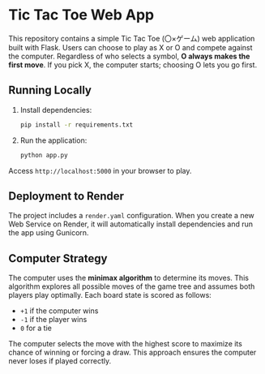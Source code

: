 # Tic Tac Toe Web App

This repository contains a simple Tic Tac Toe (〇×ゲーム) web application built with Flask. Users can choose to play as X or O and compete against the computer. Regardless of who selects a symbol, **O always makes the first move**. If you pick X, the computer starts; choosing O lets you go first.

## Running Locally

1. Install dependencies:
   ```bash
   pip install -r requirements.txt
   ```
2. Run the application:
   ```bash
   python app.py
   ```

Access `http://localhost:5000` in your browser to play.

## Deployment to Render

The project includes a `render.yaml` configuration. When you create a new Web Service on Render, it will automatically install dependencies and run the app using Gunicorn.

## Computer Strategy

The computer uses the **minimax algorithm** to determine its moves. This algorithm explores all possible moves of the game tree and assumes both players play optimally. Each board state is scored as follows:

- `+1` if the computer wins
- `-1` if the player wins
- `0` for a tie

The computer selects the move with the highest score to maximize its chance of winning or forcing a draw. This approach ensures the computer never loses if played correctly.

